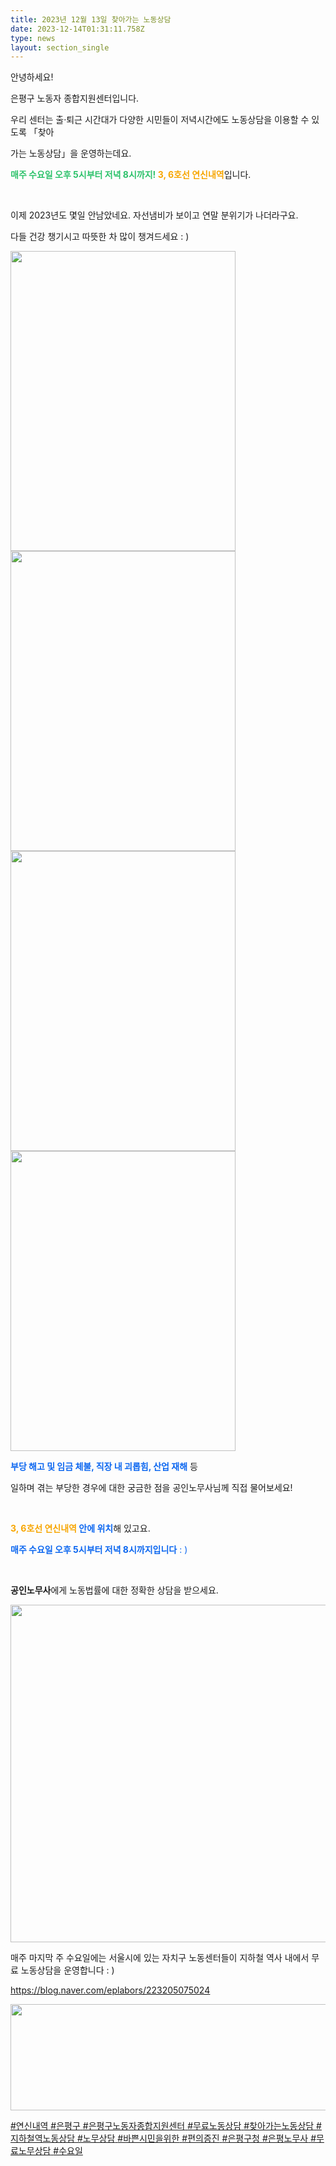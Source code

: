 ```yaml
---
title: 2023년 12월 13일 찾아가는 노동상담
date: 2023-12-14T01:31:11.758Z
type: news
layout: section_single
---
```

<p id="SE-298304db-d85c-46fe-ae3b-4221d3820e7e" class="se-text-paragraph se-text-paragraph-align-left "><span id="SE-cc0b3b49-31c6-4ecf-803d-deacd45a9622" class="se-fs-fs16 se-ff-system  se-style-unset ">안녕하세요! </span></p>
<p id="SE-abb3e701-0286-4cb7-b837-d87c9776af0c" class="se-text-paragraph se-text-paragraph-align-left "><span id="SE-33f9433d-3a00-4652-b882-96e5ed6145c4" class="se-fs-fs16 se-ff-system  se-style-unset ">은평구 노동자 종합지원센터입니다.</span></p>
<p id="SE-8d1a26d2-0ff4-4f9a-ace5-fa80312ff7fb" class="se-text-paragraph se-text-paragraph-align-left "><span id="SE-5ef02c80-307d-4d3b-a977-2c082bde8aa4" class="se-fs-fs16 se-ff-system  se-style-unset ">우리 센터는 </span><span id="SE-254fa56f-d1c2-485e-af34-789da064a46e" class="se-fs-fs16 se-ff-system  se-style-unset ">출&middot;퇴근 시간대가 다양한</span> <span id="SE-f84e6673-b5c3-4f4f-8ffe-5e034837f2e5" class="se-fs-fs16 se-ff-system  se-style-unset ">시민들이 저녁시간에도 노동상담</span><span id="SE-2c02c043-2ec1-4e65-a837-a500267f1879" class="se-fs-fs16 se-ff-system  se-style-unset ">을 이용할 수 있도록 「</span><span id="SE-01382e3b-ccb0-4c45-86dc-e541b78e09a5" class="se-fs-fs16 se-ff-system  se-style-unset ">찾아</span></p>
<p id="SE-1796f854-65ce-492e-b9c2-5862f023fc62" class="se-text-paragraph se-text-paragraph-align-left "><span id="SE-531be777-7322-4bf1-9686-ee84e442a5f1" class="se-fs-fs16 se-ff-system  se-style-unset ">가는 노동상담」을 운영하는데요.</span></p>
<p id="SE-3a343bf6-ae6c-4b5b-9941-ab1f101f44e3" class="se-text-paragraph se-text-paragraph-align-left "><span id="SE-ea17a744-0492-4b17-b979-ca8b730e3b14" class="se-fs-fs16 se-ff-system  se-style-unset " style="color: #2dc26b;"><strong>매주 수요일 오후 5시부터 저녁 8시까지!</strong></span><span id="SE-c23b5fd2-f672-43e3-9734-46823959b741" class="se-fs-fs16 se-ff-system  se-style-unset "><strong> </strong></span><span id="SE-2fc1d8af-ddbc-4369-b0fb-ecfcd4fa27ac" class="se-fs-fs16 se-ff-system  se-style-unset " style="color: #f7a602;"><strong>3, 6호선 연신내역</strong></span><span id="SE-c1536e2f-8bd9-4865-baab-758994035434" class="se-fs-fs16 se-ff-system  se-style-unset ">입니다.</span></p>
<p id="SE-46888220-943d-4593-9ea6-dde423ec32e3" class="se-text-paragraph se-text-paragraph-align-left "><span id="SE-6161a662-1733-4452-8153-51d19da0be7d" class="se-fs-fs16 se-ff-system  se-style-unset ">​</span></p>
<p id="SE-cac846b7-11f9-4597-9411-235878dc02c2" class="se-text-paragraph se-text-paragraph-align-left "><span id="SE-888b0aa1-412a-4421-a2c8-7643e89fe74d" class="se-fs-fs16 se-ff-system  se-style-unset ">이제 2023년도 몇일 안남았네요. 자선냄비가 보이고 연말 분위기가 나더라구요.</span></p>
<p id="SE-8136c1b0-688b-4457-8239-08013d4c4676" class="se-text-paragraph se-text-paragraph-align-left "><span id="SE-dfe0b35b-a543-45d1-8884-ddd4e0d427b9" class="se-fs-fs16 se-ff-system  se-style-unset ">다들 건강 챙기시고 따뜻한 차 많이 챙겨드세요 : )</span></p>
<p class="se-text-paragraph se-text-paragraph-align-left "><span class="se-fs-fs16 se-ff-system  se-style-unset "><img src="https://drive.tiny.cloud/1/engl1s97gj9hrxpoa7eh7z5f05ozxfm1box3nxkh4j7a43ei/6c0e4525-e81d-44fc-bc1f-0360c37d818b" alt="" width="360" height="480" /><img src="https://drive.tiny.cloud/1/engl1s97gj9hrxpoa7eh7z5f05ozxfm1box3nxkh4j7a43ei/106bd238-6ce5-460f-9faf-1a088f472102" alt="" width="360" height="480" /><img src="https://drive.tiny.cloud/1/engl1s97gj9hrxpoa7eh7z5f05ozxfm1box3nxkh4j7a43ei/7aaba72d-f2b0-4177-866a-44521de9ef3a" alt="" width="360" height="480" /><img src="https://drive.tiny.cloud/1/engl1s97gj9hrxpoa7eh7z5f05ozxfm1box3nxkh4j7a43ei/3b76c771-7bbd-48f4-afa1-bddd9d187ea0" alt="" width="360" height="480" /></span></p>
<p id="SE-e52c44c8-08b8-47ef-922a-e5b5d71337f2" class="se-text-paragraph se-text-paragraph-align-left"><span id="SE-743183bd-8167-486d-9107-01ee539bccd2" class="se-fs-fs16 se-ff-system se-style-unset" style="color: #0c67f0;"><strong>부당 해고 및 임금 체불, 직장 내 괴롭힘, 산업 재해</strong></span><span id="SE-c7e452e9-bbc2-4372-83d1-a2e21057c4e7" class="se-fs-fs16 se-ff-system se-style-unset">&nbsp;등</span></p>
<p id="SE-52be5d88-6221-454b-9f7f-ec5e49808715" class="se-text-paragraph se-text-paragraph-align-left"><span id="SE-a166dfd9-5390-47d1-8a6b-65580fcab22e" class="se-fs-fs16 se-ff-system se-style-unset">일하며 겪는 부당한 경우에 대한 궁금한 점을 공인노무사님께 직접 물어보세요!</span></p>
<p id="SE-0d3c6a02-89af-4347-8aee-2b3893d72487" class="se-text-paragraph se-text-paragraph-align-left"><span id="SE-ee690776-385d-4d93-830b-0089350725d5" class="se-fs-fs16 se-ff-system se-style-unset">​</span></p>
<p id="SE-28f29b23-ce4f-4b84-b8fb-22b4e3a5612d" class="se-text-paragraph se-text-paragraph-align-left"><span id="SE-8978330d-36d8-46d8-bcf2-5ade78b484bf" class="se-fs-fs16 se-ff-system se-style-unset"><strong><span style="color: #f7a602;">3, 6호선 연신내역</span>&nbsp;</strong></span><span id="SE-6235dae0-dcd0-45e7-a5f8-f3da60264fd5" class="se-fs-fs16 se-ff-system se-style-unset" style="color: #0c67f0;"><strong>안에 위치</strong></span><span id="SE-ffe8154e-1cda-44e0-a926-322a77140aea" class="se-fs-fs16 se-ff-system se-style-unset">해 있고요.</span></p>
<p id="SE-c22764db-bd4e-4b2c-8fc7-aae495a23cf7" class="se-text-paragraph se-text-paragraph-align-left"><span style="color: #0c67f0;"><span id="SE-730c4757-e45d-4d16-9c81-d64653a5b3b1" class="se-fs-fs16 se-ff-system se-style-unset"><strong>매주 수요일 오후 5시부터 저녁 8시까지입니다</strong></span><span id="SE-9122c8b5-8867-4771-81d8-9c00638e97c3" class="se-fs-fs16 se-ff-system se-style-unset">&nbsp;: )</span></span></p>
<p id="SE-fb0699c1-3592-40d9-acd5-47c68c14f4c7" class="se-text-paragraph se-text-paragraph-align-left"><span id="SE-2b12e711-667e-4b6a-8e68-f6a51ffa3cf0" class="se-fs-fs16 se-ff-system se-style-unset">​</span></p>
<p id="SE-0a5c5ba8-40d8-41d8-a99e-9b4b5909f3ed" class="se-text-paragraph se-text-paragraph-align-left"><span id="SE-125a1280-9472-4348-ad80-af3406f0e44b" class="se-fs-fs16 se-ff-system se-style-unset"><strong>공인노무사</strong></span><span id="SE-5fc32874-dc85-433e-8982-953230bdc6e3" class="se-fs-fs16 se-ff-system se-style-unset">에게 노동법률에 대한 정확한 상담을 받으세요.</span></p>
<p class="se-text-paragraph se-text-paragraph-align-left"><span class="se-fs-fs16 se-ff-system se-style-unset"><img src="https://drive.tiny.cloud/1/engl1s97gj9hrxpoa7eh7z5f05ozxfm1box3nxkh4j7a43ei/37ee4dfa-ecc1-4fb1-9228-23f7d6909a0a" alt="" width="540" height="540" /></span></p>
<p class="se-text-paragraph se-text-paragraph-align-left"><span class="se-fs-fs16 se-ff-system se-style-unset">매주 마지막 주 수요일에는 서울시에 있는 자치구 노동센터들이 지하철 역사 내에서 무료 노동상담을 운영합니다 : )</span></p>
<p class="se-text-paragraph se-text-paragraph-align-left"><span class="se-fs-fs16 se-ff-system se-style-unset"><a class="se-link" href="https://blog.naver.com/eplabors/223205075024" target="_blank" rel="noopener"><u>https://blog.naver.com/eplabors/223205075024</u></a></span></p>
<p class="se-text-paragraph se-text-paragraph-align-left"><span class="se-fs-fs16 se-ff-system se-style-unset"><u><img src="https://drive.tiny.cloud/1/engl1s97gj9hrxpoa7eh7z5f05ozxfm1box3nxkh4j7a43ei/48be6b93-f3ca-415f-90ad-d75126ece664" alt="" width="652" height="170" /></u></span></p>
<p class="se-text-paragraph se-text-paragraph-align-left"><span class="se-fs-fs16 se-ff-system se-style-unset"><u><span id="SE-d703448f-dd3d-40a7-be2e-a09daa66b81c" class="se-fs-fs11 se-ff-system se-style-unset"><span class="__se-hash-tag">#연신내역</span>&nbsp;<span class="__se-hash-tag">#은평구</span></span>&nbsp;<span id="SE-46162d87-8fba-4d66-9f82-9681a913ad46" class="se-fs-fs11 se-ff-system se-style-unset"><span class="__se-hash-tag">#은평구노동자종합지원센터</span>&nbsp;<span class="__se-hash-tag">#무료노동상담</span>&nbsp;<span class="__se-hash-tag">#찾아가는노동상담</span></span>&nbsp;<span id="SE-a10ac89c-a658-46ef-a8d8-8959c0dce356" class="se-fs-fs11 se-ff-system se-style-unset"><span class="__se-hash-tag">#지하철역노동상담</span></span>&nbsp;<span id="SE-e6ab2f6d-eac1-4e32-bafd-e1552eec919c" class="se-fs-fs11 se-ff-system se-style-unset"><span class="__se-hash-tag">#노무상담</span></span>&nbsp;<span id="SE-dcd9058c-0888-4e93-80a3-33facd5b4882" class="se-fs-fs11 se-ff-system se-style-unset"><span class="__se-hash-tag">#바쁜시민을위한</span></span>&nbsp;<span id="SE-8bedfeda-9703-4649-843a-0b5e413367d9" class="se-fs-fs11 se-ff-system se-style-unset"><span class="__se-hash-tag">#편의증진</span>&nbsp;<span class="__se-hash-tag">#은평구청</span>&nbsp;<span class="__se-hash-tag">#은평노무사</span>&nbsp;<span class="__se-hash-tag">#무료노무상담</span>&nbsp;<span class="__se-hash-tag">#수요일</span></span></u></span></p>